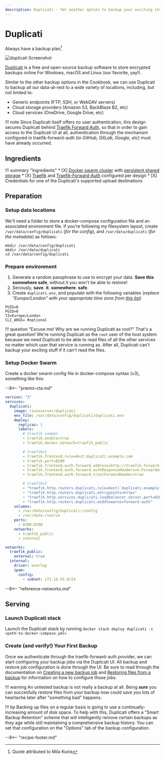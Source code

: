```yaml
---
description: Duplicati - Yet another option to backup your exciting stuff. It's good to have options.
---
```


# Duplicati

Always have a backup plan[^1]

![duplicati Screenshot](../images/duplicati.jpg)


[Duplicati](https://www.duplicati.com/) is a free and open-source backup software to store encrypted backups online For Windows, macOS and Linux (our favorite, yay!).

Similar to the other backup options in the Cookbook, we can use Duplicati to backup all our data-at-rest to a wide variety of locations, including, but not limited to:

- Generic endpoints (FTP, SSH, or WebDAV servers)
- Cloud storage providers (Amazon S3, BackBlaze B2, etc)
- Cloud services (OneDrive, Google Drive, etc)

!!! note
    Since Duplicati itself offers no user authentication, this design secures Duplicati behind [Traefik Forward Auth](/ha-docker-swarm/traefik-forward-auth), so that in order to gain access to the Duplicati UI at all,  authentication through the mechanism configured in traefik-forward-auth (_to GitHub, GitLab, Google, etc_) must have already occurred.

## Ingredients

!!! summary "Ingredients"
    * [X] [Docker swarm cluster](/ha-docker-swarm/design/) with [persistent shared storage](/ha-docker-swarm/shared-storage-ceph.md)
    * [X] [Traefik](/ha-docker-swarm/traefik) and [Traefik-Forward-Auth](/ha-docker-swarm/traefik-forward-auth) configured per design
    * [X] Credentials for one of the Duplicati's supported upload destinations

## Preparation

### Setup data locations

We'll need a folder to store a docker-compose configuration file and an associated environment file. If you're following my filesystem layout, create `/var/data/config/duplicati` (*for the config*), and `/var/data/duplicati` (*for the metadata*) as follows:

```
mkdir /var/data/config/duplicati
mkdir /var/data/duplicati
cd /var/data/config/duplicati
```

### Prepare environment

1. Generate a random passphrase to use to encrypt your data. **Save this somewhere safe**, without it you won't be able to restore!
2. Seriously, **save**. **it**. **somewhere**. **safe**.
3. Create `duplicati.env`, and populate with the following variables (_replace "Europe/London" with your appropriate time zone from [this list](https://en.wikipedia.org/wiki/List_of_tz_database_time_zones)_)
```
PUID=0
PGID=0
TZ=Europe/London
CLI_ARGS= #optional
```

!!! question "Excuse me! Why are we running Duplicati as root?"
    That's a great question! We're running Duplicati as the `root` user of the host system because we need Duplicati to be able to read files of all the other services no matter which user that service is running as. After all, Duplicati can't backup your exciting stuff if it can't read the files.


### Setup Docker Swarm

Create a docker swarm config file in docker-compose syntax (v3), something like this:

--8<-- "premix-cta.md"

```yaml
version: "3"
services:
  duplicati:
    image: linuxserver/duplicati
    env_file: /var/data/config/duplicati/duplicati.env
    deploy:
      replicas: 1
      labels:
        # traefik common
        - traefik.enable=true
        - traefik.docker.network=traefik_public

        # traefikv1
        - traefik.frontend.rule=Host:duplicati.example.com
        - traefik.port=8200
        - traefik.frontend.auth.forward.address=http://traefik-forward-auth:4181
        - traefik.frontend.auth.forward.authResponseHeaders=X-Forwarded-User
        - traefik.frontend.auth.forward.trustForwardHeader=true

        # traefikv2
        - "traefik.http.routers.duplicati.rule=Host(`duplicati.example.com`)"
        - "traefik.http.routers.duplicati.entrypoints=https"
        - "traefik.http.services.duplicati.loadbalancer.server.port=8200" 
        - "traefik.http.routers.duplicati.middlewares=forward-auth"
    volumes:
      - /var/data/config/duplicati:/config
      - /var/data:/source
    ports:
      - 8200:8200
    networks:
      - traefik_public
      - internal

networks:
  traefik_public:
    external: true
  internal:
    driver: overlay
    ipam:
      config:
        - subnet: 172.16.55.0/24
```

--8<-- "reference-networks.md"

## Serving

### Launch Duplicati stack

Launch the Duplicati stack by running ```docker stack deploy duplicati -c <path-to-docker-compose.yml>```

### Create (and verify!) Your First Backup
Once we authenticate through the traefik-forward-auth provider, we can start configuring your backup jobs via the Duplicati UI. All backup and restore job configuration is done through the UI. Be sure to read through the documentation on [Creating a new backup job](https://duplicati.readthedocs.io/en/latest/03-using-the-graphical-user-interface/#creating-a-new-backup-job) and [Restoring files from a backup](https://duplicati.readthedocs.io/en/latest/03-using-the-graphical-user-interface/#restoring-files-from-a-backup) for information on how to configure those jobs. 

!!! warning
    An untested backup is not really a backup at all. Being ***sure*** you can succesfully restore files from your backup now could save you lots of heartache later after "something bad" happens.

!!! tip
    Backing up files on a regular basis is going to use a continually-increasing amount of disk space. To help with this, Duplicati offers a "Smart Backup Retention" scheme that will intelligently remove certain backups as they age while still maintaining a comprehensive backup history. You can set that configuration on the "Options" tab of the backup configuration.

[^1]: Quote attributed to Mila Kunis
[^2]: The [Duplicati 2 User's Manual](https://duplicati.readthedocs.io/en/latest/) contains all the information you'll need to configure backup endpoints, restore jobs, scheduling and advanced properties for your backup jobs.

--8<-- "recipe-footer.md"

